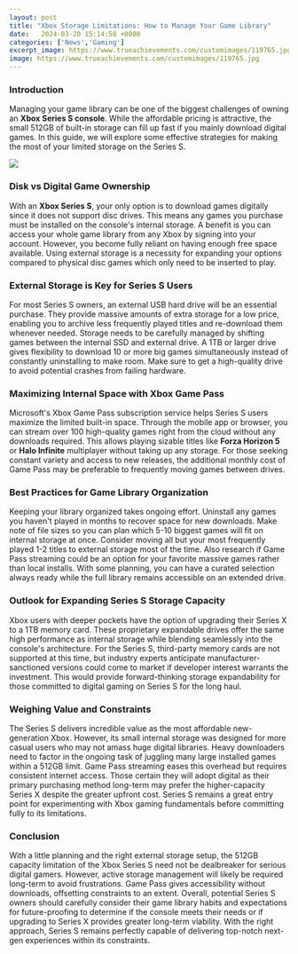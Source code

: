 ```yaml
---
layout: post
title: "Xbox Storage Limitations: How to Manage Your Game Library"
date:   2024-03-20 15:14:58 +0000
categories: ['News','Gaming']
excerpt_image: https://www.trueachievements.com/customimages/119765.jpg
image: https://www.trueachievements.com/customimages/119765.jpg
---
```


### Introduction
Managing your game library can be one of the biggest challenges of owning an **Xbox Series S console**. While the affordable pricing is attractive, the small 512GB of built-in storage can fill up fast if you mainly download digital games. In this guide, we will explore some effective strategies for making the most of your limited storage on the Series S.

![](https://www.trueachievements.com/customimages/119765.jpg)
### Disk vs Digital Game Ownership 
With an **Xbox Series S**, your only option is to download games digitally since it does not support disc drives. This means any games you purchase must be installed on the console's internal storage. A benefit is you can access your whole game library from any Xbox by signing into your account. However, you become fully reliant on having enough free space available. Using external storage is a necessity for expanding your options compared to physical disc games which only need to be inserted to play.
### External Storage is Key for Series S Users
For most Series S owners, an external USB hard drive will be an essential purchase. They provide massive amounts of extra storage for a low price, enabling you to archive less frequently played titles and re-download them whenever needed. Storage needs to be carefully managed by shifting games between the internal SSD and external drive. A 1TB or larger drive gives flexibility to download 10 or more big games simultaneously instead of constantly uninstalling to make room. Make sure to get a high-quality drive to avoid potential crashes from failing hardware.
### Maximizing Internal Space with Xbox Game Pass
Microsoft's Xbox Game Pass subscription service helps Series S users maximize the limited built-in space. Through the mobile app or browser, you can stream over 100 high-quality games right from the cloud without any downloads required. This allows playing sizable titles like **Forza Horizon 5** or **Halo Infinite** multiplayer without taking up any storage. For those seeking constant variety and access to new releases, the additional monthly cost of Game Pass may be preferable to frequently moving games between drives.
### Best Practices for Game Library Organization  
Keeping your library organized takes ongoing effort. Uninstall any games you haven't played in months to recover space for new downloads. Make note of file sizes so you can plan which 5-10 biggest games will fit on internal storage at once. Consider moving all but your most frequently played 1-2 titles to external storage most of the time. Also research if Game Pass streaming could be an option for your favorite massive games rather than local installs. With some planning, you can have a curated selection always ready while the full library remains accessible on an extended drive.
### Outlook for Expanding Series S Storage Capacity
Xbox users with deeper pockets have the option of upgrading their Series X to a 1TB memory card. These proprietary expandable drives offer the same high performance as internal storage while blending seamlessly into the console's architecture. For the Series S, third-party memory cards are not supported at this time, but industry experts anticipate manufacturer-sanctioned versions could come to market if developer interest warrants the investment. This would provide forward-thinking storage expandability for those committed to digital gaming on Series S for the long haul.
### Weighing Value and Constraints 
The Series S delivers incredible value as the most affordable new-generation Xbox. However, its small internal storage was designed for more casual users who may not amass huge digital libraries. Heavy downloaders need to factor in the ongoing task of juggling many large installed games within a 512GB limit. Game Pass streaming eases this overhead but requires consistent internet access. Those certain they will adopt digital as their primary purchasing method long-term may prefer the higher-capacity Series X despite the greater upfront cost. Series S remains a great entry point for experimenting with Xbox gaming fundamentals before committing fully to its limitations. 
### Conclusion
With a little planning and the right external storage setup, the 512GB capacity limitation of the Xbox Series S need not be dealbreaker for serious digital gamers. However, active storage management will likely be required long-term to avoid frustrations. Game Pass gives accessibility without downloads, offsetting constraints to an extent. Overall, potential Series S owners should carefully consider their game library habits and expectations for future-proofing to determine if the console meets their needs or if upgrading to Series X provides greater long-term viability. With the right approach, Series S remains perfectly capable of delivering top-notch next-gen experiences within its constraints.